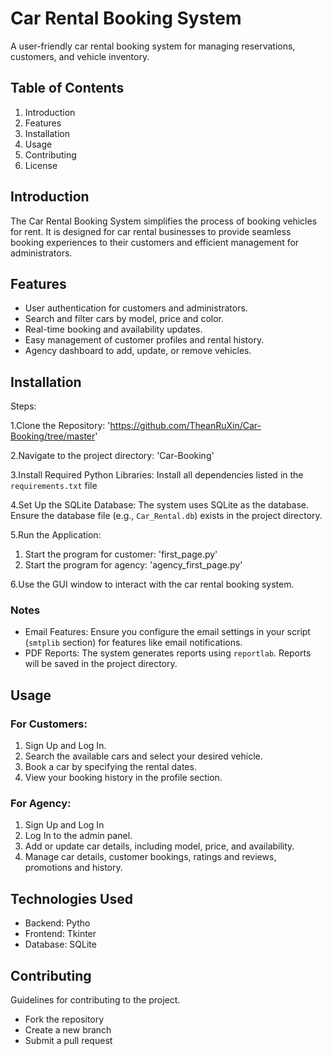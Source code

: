 # Car Rental Booking System 
A user-friendly car rental booking system for managing reservations, customers, and vehicle inventory.

## Table of Contents
1. Introduction
2. Features
3. Installation
4. Usage
5. Contributing
6. License

## Introduction
The Car Rental Booking System simplifies the process of booking vehicles for rent. It is designed for car rental businesses to provide seamless booking experiences to their customers and efficient management for administrators.

## Features
- User authentication for customers and administrators.
- Search and filter cars by model, price and color.
- Real-time booking and availability updates.
- Easy management of customer profiles and rental history.
- Agency dashboard to add, update, or remove vehicles.

## Installation
Steps:

1.Clone the Repository: 'https://github.com/TheanRuXin/Car-Booking/tree/master'

2.Navigate to the project directory: 'Car-Booking'

3.Install Required Python Libraries: Install all dependencies listed in the `requirements.txt` file

4.Set Up the SQLite Database: The system uses SQLite as the database. Ensure the database file (e.g., `Car_Rental.db`) exists in the project directory.

5.Run the Application: 
  1. Start the program for customer: 'first_page.py'
  2. Start the program for agency: 'agency_first_page.py'

6.Use the GUI window to interact with the car rental booking system.

### Notes
- Email Features: Ensure you configure the email settings in your script (`smtplib` section) for features like email notifications.
- PDF Reports: The system generates reports using `reportlab`. Reports will be saved in the project directory.

## Usage
### For Customers:
1. Sign Up and Log In.
2. Search the available cars and select your desired vehicle.
3. Book a car by specifying the rental dates.
4. View your booking history in the profile section.

### For Agency:
1. Sign Up and Log In 
2. Log In to the admin panel.
2. Add or update car details, including model, price, and availability.
3. Manage car details, customer bookings, ratings and reviews, promotions and history.

## Technologies Used
- Backend: Pytho
- Frontend: Tkinter
- Database: SQLite 

## Contributing
Guidelines for contributing to the project.
- Fork the repository
- Create a new branch
- Submit a pull request

